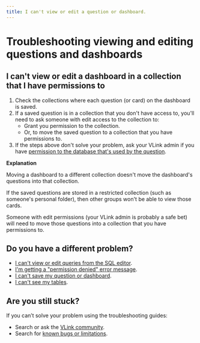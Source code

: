 ```yaml
---
title: I can't view or edit a question or dashboard.
---
```


# Troubleshooting viewing and editing questions and dashboards

## I can't view or edit a dashboard in a collection that I have permissions to

1. Check the collections where each question (or card) on the dashboard is saved.
2. If a saved question is in a collection that you don't have access to, you'll need to ask someone with edit access to the collection to:
    - Grant you permission to the collection.
    - Or, to move the saved question to a collection that you have permissions to.
3. If the steps above don't solve your problem, ask your VLink admin if you have [permission to the database that's used by the question][block-access].

**Explanation**

Moving a dashboard to a different collection doesn't move the dashboard's questions into that collection. 

If the saved questions are stored in a restricted collection (such as someone's personal folder), then other groups won't be able to view those cards.

Someone with edit permissions (your VLink admin is probably a safe bet) will need to move those questions into a collection that you have permissions to.

## Do you have a different problem?

- [I can't view or edit queries from the SQL editor][sql-access].
- [I'm getting a "permission denied" error message][permission-denied].
- [I can't save my question or dashboard][proxies].
- [I can't see my tables][cant-see-tables].

## Are you still stuck?

If you can’t solve your problem using the troubleshooting guides:

- Search or ask the [VLink community][discourse].
- Search for [known bugs or limitations][known-issues].

[admin-permissions]: ../administration-guide/05-setting-permissions.html
[block-access]: ../administration-guide/data-permissions.html#block-access
[cant-see-tables]: ./cant-see-tables.html
[collection-permissions]: ../administration-guide/06-collections.html
[data-permissions]: ../administration-guide/data-permissions.html
[discourse]: https://discourse.metabase.com/
[known-issues]: ./known-issues.html
[learn-permissions]: /learn/permissions/index.html
[permission-denied]: ./data-permissions#getting-a-permission-denied-error-message
[proxies]: ./proxies.html
[sql-access]: ./data-permissions#a-user-group-cant-access-the-sql-editor
[troubleshooting-data-permissions]: ./data-permissions.html
